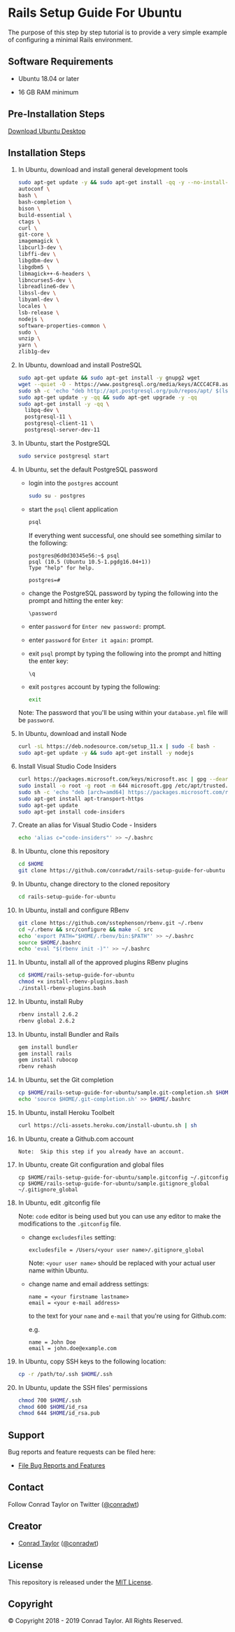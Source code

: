 # Rails Setup Guide For Ubuntu

The purpose of this step by step tutorial is to provide a very simple example of configuring a minimal Rails environment.

## Software Requirements

- Ubuntu 18.04 or later

- 16 GB RAM minimum

## Pre-Installation Steps

[Download Ubuntu Desktop](https://www.ubuntu.com/download/desktop/thank-you?version=18.04.2&architecture=amd64)

## Installation Steps

1.  In Ubuntu, download and install general development tools

    ```bash
    sudo apt-get update -y && sudo apt-get install -qq -y --no-install-recommends \
    autoconf \
    bash \
    bash-completion \
    bison \
    build-essential \
    ctags \
    curl \
    git-core \
    imagemagick \
    libcurl3-dev \
    libffi-dev \
    libgdbm-dev \
    libgdbm5 \
    libmagick++-6-headers \
    libncurses5-dev \
    libreadline6-dev \
    libssl-dev \
    libyaml-dev \
    locales \
    lsb-release \
    nodejs \
    software-properties-common \
    sudo \
    unzip \
    yarn \
    zlib1g-dev
    ```

2.  In Ubuntu, download and install PostreSQL

    ```bash
    sudo apt-get update && sudo apt-get install -y gnupg2 wget
    wget --quiet -O - https://www.postgresql.org/media/keys/ACCC4CF8.asc | sudo apt-key add -
    sudo sh -c 'echo "deb http://apt.postgresql.org/pub/repos/apt/ $(lsb_release -sc)-pgdg main" > /etc/apt/sources.list.d/PostgreSQL.list'
    sudo apt-get update -y -qq && sudo apt-get upgrade -y -qq
    sudo apt-get install -y -qq \
      libpq-dev \
      postgresql-11 \
      postgresql-client-11 \
      postgresql-server-dev-11
    ```

3.  In Ubuntu, start the PostgreSQL

    ```bash
    sudo service postgresql start
    ```

4.  In Ubuntu, set the default PostgreSQL password

    - login into the `postgres` account

      ```bash
      sudo su - postgres
      ```

    - start the `psql` client application

      ```bash
      psql
      ```

      If everything went successful, one should see something similar to the following:

      ```text
      postgres@6d0d30345e56:~$ psql
      psql (10.5 (Ubuntu 10.5-1.pgdg16.04+1))
      Type "help" for help.

      postgres=#
      ```

    - change the PostgreSQL password by typing the following into the prompt and hitting the enter key:

      ```text
      \password
      ```

    - enter `password` for `Enter new password:` prompt.

    - enter `password` for `Enter it again:` prompt.

    - exit `psql` prompt by typing the following into the prompt and hitting the
      enter key:

      ```text
      \q
      ```

    - exit `postgres` account by typing the following:

      ```bash
      exit
      ```

    Note: The password that you'll be using within your `database.yml` file
    will be `password`.

5.  In Ubuntu, download and install Node

    ```bash
    curl -sL https://deb.nodesource.com/setup_11.x | sudo -E bash -
    sudo apt-get update -y && sudo apt-get install -y nodejs
    ```

6.  Install Visual Studio Code Insiders

    ```bash
    curl https://packages.microsoft.com/keys/microsoft.asc | gpg --dearmor > microsoft.gpg
    sudo install -o root -g root -m 644 microsoft.gpg /etc/apt/trusted.gpg.d/
    sudo sh -c 'echo "deb [arch=amd64] https://packages.microsoft.com/repos/vscode stable main" > /etc/apt/sources.list.d/vscode.list'
    sudo apt-get install apt-transport-https
    sudo apt-get update
    sudo apt-get install code-insiders
    ```

7.  Create an alias for Visual Studio Code - Insiders

    ```bash
    echo 'alias c="code-insiders"' >> ~/.bashrc
    ```

8.  In Ubuntu, clone this repository

    ```bash
    cd $HOME
    git clone https://github.com/conradwt/rails-setup-guide-for-ubuntu
    ```

9.  In Ubuntu, change directory to the cloned repository

    ```bash
    cd rails-setup-guide-for-ubuntu
    ```

10. In Ubuntu, install and configure RBenv

    ```bash
    git clone https://github.com/sstephenson/rbenv.git ~/.rbenv
    cd ~/.rbenv && src/configure && make -C src
    echo 'export PATH="$HOME/.rbenv/bin:$PATH"' >> ~/.bashrc
    source $HOME/.bashrc
    echo 'eval "$(rbenv init -)"' >> ~/.bashrc
    ```

11. In Ubuntu, install all of the approved plugins RBenv plugins

    ```bash
    cd $HOME/rails-setup-guide-for-ubuntu
    chmod +x install-rbenv-plugins.bash
    ./install-rbenv-plugins.bash
    ```

12. In Ubuntu, install Ruby

    ```bash
    rbenv install 2.6.2
    rbenv global 2.6.2
    ```

13. In Ubuntu, install Bundler and Rails

    ```bash
    gem install bundler
    gem install rails
    gem install rubocop
    rbenv rehash
    ```

14. In Ubuntu, set the Git completion

    ```bash
    cp $HOME/rails-setup-guide-for-ubuntu/sample.git-completion.sh $HOME/.git-completion.sh
    echo 'source $HOME/.git-completion.sh' >> $HOME/.bashrc
    ```

15. In Ubuntu, install Heroku Toolbelt

    ```bash
    curl https://cli-assets.heroku.com/install-ubuntu.sh | sh
    ```

16. In Ubuntu, create a Github.com account

    ```
    Note:  Skip this step if you already have an account.
    ```

17. In Ubuntu, create Git configuration and global files

    ```
    cp $HOME/rails-setup-guide-for-ubuntu/sample.gitconfig ~/.gitconfig
    cp $HOME/rails-setup-guide-for-ubuntu/sample.gitignore_global ~/.gitignore_global
    ```

18. In Ubuntu, edit .gitconfig file

    Note: `code` editor is being used but you can use any editor to make the
    modifications to the `.gitconfig` file.

    - change `excludesfiles` setting:

      ```text
      excludesfile = /Users/<your user name>/.gitignore_global
      ```

      Note: `<your user name>` should be replaced with your actual user name within Ubuntu.

    - change name and email address settings:

      ```text
      name = <your firstname lastname>
      email = <your e-mail address>
      ```

      to the text for your `name` and `e-mail` that you're using for Github.com:

      e.g.

      ```text
      name = John Doe
      email = john.doe@example.com
      ```

19. In Ubuntu, copy SSH keys to the following location:

    ```bash
    cp -r /path/to/.ssh $HOME/.ssh
    ```

20. In Ubuntu, update the SSH files' permissions

    ```bash
    chmod 700 $HOME/.ssh
    chmod 600 $HOME/id_rsa
    chmod 644 $HOME/id_rsa.pub
    ```

## Support

Bug reports and feature requests can be filed here:

- [File Bug Reports and Features](https://github.com/conradwt/rails-setup-guide-for-ubuntu/issues)

## Contact

Follow Conrad Taylor on Twitter ([@conradwt](https://twitter.com/conradwt))

## Creator

- [Conrad Taylor](http://github.com/conradwt) ([@conradwt](https://twitter.com/conradwt))

## License

This repository is released under the [MIT License](http://www.opensource.org/licenses/MIT).

## Copyright

&copy; Copyright 2018 - 2019 Conrad Taylor. All Rights Reserved.

